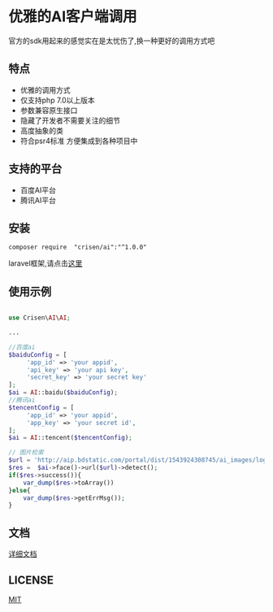 # 优雅的AI客户端调用

官方的sdk用起来的感觉实在是太忧伤了,换一种更好的调用方式吧

## 特点

- 优雅的调用方式
- 仅支持php 7.0以上版本
- 参数兼容原生接口
- 隐藏了开发者不需要关注的细节
- 高度抽象的类
- 符合psr4标准 方便集成到各种项目中

## 支持的平台

- 百度AI平台
- 腾讯AI平台

## 安装

~~~
composer require  "crisen/ai":"^1.0.0"
~~~

laravel框架,请点击[这里](https://github.com/crisenchou/laravel-ai)

## 使用示例

~~~php

use Crisen\AI\AI;

...

//百度ai
$baiduConfig = [
     'app_id' => 'your appid',
     'api_key' => 'your api key',
     'secret_key' => 'your secret key'
];
$ai = AI::baidu($baiduConfig);
//腾讯ai
$tencentConfig = [
     'app_id' => 'your appid',
     'app_key' => 'your secret id',
];
$ai = AI::tencent($tencentConfig);

// 图片检索
$url = 'http://aip.bdstatic.com/portal/dist/1543924308745/ai_images/logo.png';
$res = 	$ai->face()->url($url)->detect();
if($res->success()){
    var_dump($res->toArray())
}else{
    var_dump($res->getErrMsg());
}
~~~

## 文档

[详细文档](https://doc.crisen.org/ai)

## LICENSE

[MIT](LICENSE)

